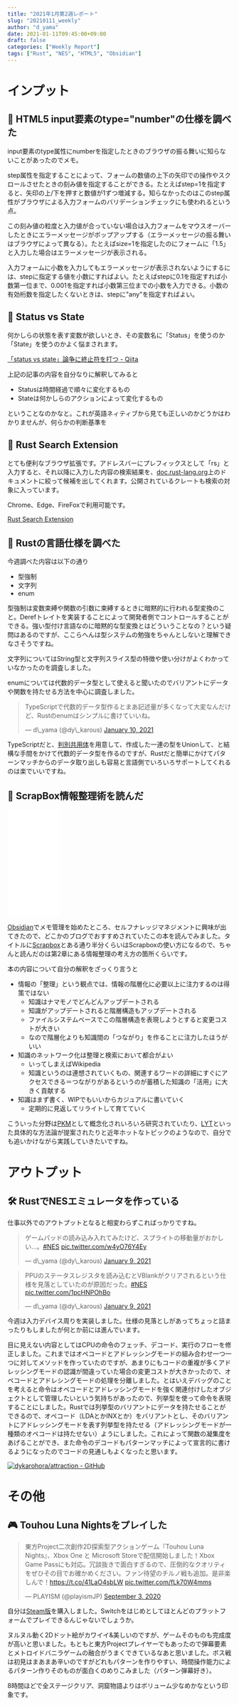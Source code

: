 ```yaml
---
title: "2021年1月第2週レポート"
slug: "20210111_weekly"
author: "d_yama"
date: 2021-01-11T09:45:00+09:00
draft: false
categories: ["Weekly Report"]
tags: ["Rust", "NES", "HTML5", "Obsidian"]
---
```


# インプット

## 📝 HTML5 input要素のtype="number"の仕様を調べた

input要素のtype属性にnumberを指定したときのブラウザの振る舞いに知らないことがあったのでメモ。

step属性を指定することによって、フォームの数値の上下の矢印での操作やスクロールさせたときの刻み値を指定することができる。たとえばstep=1を指定すると、矢印の上/下を押すと数値が1ずつ増減する。知らなかったのはこのstep属性がブラウザによる入力フォームのバリデーションチェックにも使われるという点。

この刻み値の粒度と入力値が合っていない場合は入力フォームをマウスオーバーしたときにエラーメッセージがポップアップする（エラーメッセージの振る舞いはブラウザによって異なる）。たとえばsize=1を指定したのにフォームに「1.5」と入力した場合はエラーメッセージが表示される。

入力フォームに小数を入力してもエラーメッセージが表示されないようにするには、stepに指定する値を小数にすればよい。たとえばstepに0.1を指定すれば小数第一位まで、0.001を指定すれば小数第三位までの小数を入力できる。小数の有効桁数を指定したくないときは、stepに"any"を指定すればよい。

## 📝 Status vs State

何かしらの状態を表す変数が欲しいとき、その変数名に「Status」を使うのか「State」を使うのかよく悩まされます。

[「status vs state」論争に終止符を打つ - Qiita](https://qiita.com/ysn/items/01c1f849d801fab54956)

上記の記事の内容を自分なりに解釈してみると
- Statusは時間経過で順々に変化するもの
- Stateは何かしらのアクションによって変化するもの

ということなのかなと。これが英語ネィティブから見ても正しいのかどうかはわかりませんが、何らかの判断基準を

## 📝 Rust Search Extension

とても便利なブラウザ拡張です。アドレスバーにプレフィックスとして「rs」と入力すると、それ以降に入力した内容の検索結果を、[doc.rust-lang.org](https://doc.rust-lang.org/)上のドキュメントに絞って候補を出してくれます。公開されているクレートも検索の対象に入っています。

Chrome、Edge、FireFoxで利用可能です。

[Rust Search Extension](https://rust.extension.sh/)


## 📝 Rustの言語仕様を調べた

今週調べた内容は以下の通り

- 型強制
- 文字列
- enum

型強制は変数束縛や関数の引数に束縛するときに暗黙的に行われる型変換のこと。Derefトレイトを実装することによって開発者側でコントロールすることができる。強い型付け言語なのに暗黙的な型変換とはどういうことなの？という疑問はあるのですが、ここらへんは型システムの勉強をちゃんとしないと理解できなさそうですね。

文字列についてはString型と文字列スライス型の特徴や使い分けがよくわかっていなかったのを調査しました。

enumについては代数的データ型として使えると聞いたのでバリアントにデータや関数を持たせる方法を中心に調査しました。

<blockquote class="twitter-tweet"><p lang="ja" dir="ltr">TypeScriptで代数的データ型作るとまあ記述量が多くなって大変なんだけど、Rustのenumはシンプルに書けていいね。</p>&mdash; d\_yama (@dy\_karous) <a href="https://twitter.com/dy\_karous/status/1348305120329486337?ref\_src=twsrc%5Etfw">January 10, 2021</a></blockquote> <script async src="https://platform.twitter.com/widgets.js" charset="utf-8"></script>

TypeScriptだと、[判別共用体](http://js.studio-kingdom.com/typescript/handbook/advanced_types#discriminated_unions)を用意して、作成した一連の型をUnionして、と結構な手間をかけて代数的データ型を作るのですが、Rustだと簡単にかけてパターンマッチからのデータ取り出しも容易と言語側でいろいろサポートしてくれるのは楽でいいですね。

## 📝 ScrapBox情報整理術を読んだ

<iframe style="width:120px;height:240px;" marginwidth="0" marginheight="0" scrolling="no" frameborder="0" src="//rcm-fe.amazon-adsystem.com/e/cm?lt1=_blank&bc1=000000&IS2=1&bg1=FFFFFF&fc1=000000&lc1=0000FF&t=7dyama-22&language=ja_JP&o=9&p=8&l=as4&m=amazon&f=ifr&ref=as_ss_li_til&asins=B07GJFBWWZ&linkId=7974e873f4c8f2c6777b554bcf680a1a"></iframe>

[Obsidian](https://obsidian.md)でメモ管理を始めたところ、セルフナレッジマネジメントに興味が出てきたので、どこかのブログでおすすめされていたこの本を読んでみました。タイトルに[Scrapbox](https://scrapbox.io/)とある通り半分くらいはScrapboxの使い方になるので、ちゃんと読んだのは第2章にある情報整理の考え方の箇所くらいです。

本の内容について自分の解釈をざっくり言うと
- 情報の「整理」という観点では、情報の階層化に必要以上に注力するのは得策ではない
	- 知識はナマモノでどんどんアップデートされる
	- 知識がアップデートされると階層構造もアップデートされる
	- ファイルシステムベースでこの階層構造を表現しようとすると変更コストが大きい
	- なので階層化よりも知識間の「つながり」を作ることに注力したほうがいい
- 知識のネットワーク化は整理と検索において都合がよい
	- いってしまえばWikipedia
	- 知識というのは連想されていくもの、関連するワードの詳細にすぐにアクセスできる＝つながりがあるというのが蓄積した知識の「活用」に大きく貢献する
- 知識はまず書く、WIPでもいいからカジュアルに書いていく
	- 定期的に見返してリライトして育てていく

こういった分野は[PKM](https://en.wikipedia.org/wiki/Personal_knowledge_management)として概念化されいろいろ研究されていたり、[LYT](https://publish.obsidian.md/lyt-kit/_START+HERE)といった具体的な方法論が提案されたりと近年ホットなトピックのようなので、自分でも追いかけながら実践していきたいですね。


# アウトプット

## 🛠️ RustでNESエミュレータを作っている

仕事以外でのアウトプットとなると相変わらずこればっかりですね。

<blockquote class="twitter-tweet"><p lang="ja" dir="ltr">ゲームパッドの読み込み入れてみたけど、スプライトの移動量がおかしい…。<a href="https://twitter.com/hashtag/NES?src=hash&amp;ref\_src=twsrc%5Etfw">#NES</a> <a href="https://t.co/w4yO76Y4Ey">pic.twitter.com/w4yO76Y4Ey</a></p>&mdash; d\_yama (@dy\_karous) <a href="https://twitter.com/dy\_karous/status/1347876200807452678?ref\_src=twsrc%5Etfw">January 9, 2021</a></blockquote> <script async src="https://platform.twitter.com/widgets.js" charset="utf-8"></script>

<blockquote class="twitter-tweet"><p lang="ja" dir="ltr">PPUのステータスレジスタを読み込むとVBlankがクリアされるという仕様を見落としていたのが原因だった。<a href="https://twitter.com/hashtag/NES?src=hash&amp;ref\_src=twsrc%5Etfw">#NES</a> <a href="https://t.co/1pcHNPOhBo">pic.twitter.com/1pcHNPOhBo</a></p>&mdash; d\_yama (@dy\_karous) <a href="https://twitter.com/dy\_karous/status/1347903276834934786?ref\_src=twsrc%5Etfw">January 9, 2021</a></blockquote> <script async src="https://platform.twitter.com/widgets.js" charset="utf-8"></script>

今週は入力デバイス周りを実装しました。仕様の見落としがあってちょっと詰まったりもしましたが何とか前には進んでいます。

目に見えない内容としてはCPUの命令のフェッチ、デコード、実行のフローを修正しました。これまではオペコードとアドレッシングモードの組み合わせ一つ一つに対してメソッドを作っていたのですが、あまりにもコードの重複が多くアドレッシングモードの認識が間違っていた場合の変更コストが大きかったので、オペコードとアドレシングモードの処理を分離しました。とはいえデバッグのことを考えると命令はオペコードとアドレッシングモードを強く関連付けしたオブジェクトとして管理したいという気持ちがあったので、列挙型を使って命令を表現することにしました。Rustでは列挙型のバリアントにデータを持たせることができるので、オペコード（LDAとかINXとか）をバリアントとし、そのバリアントにアドレッシングモードを表す列挙型を持たせる（アドレッシングモードが一種類のオペコードは持たせない）ようにしました。これによって関数の凝集度をあげることができ、また命令のデコードもパターンマッチによって宣言的に書けるようになったのでコードの見通しもよくなったと思います。

[![dykarohora/attraction - GitHub](https://gh-card.dev/repos/dykarohora/attraction.svg)](https://github.com/dykarohora/attraction)


# その他

## 🎮 Touhou Luna Nightsをプレイした

<blockquote class="twitter-tweet"><p lang="ja" dir="ltr">東方Project二次創作2D探索型アクションゲーム『Touhou Luna Nights』、Xbox One と Microsoft Storeで配信開始しました！Xbox Game Passにも対応。冗談抜きで面白すぎるので、圧倒的なクオリティをぜひその目でお確かめください。ファン待望のチルノ戦も追加。是非楽しんで！<a href="https://t.co/41LaO4sbLW">https://t.co/41LaO4sbLW</a> <a href="https://t.co/fLk70W4mms">pic.twitter.com/fLk70W4mms</a></p>&mdash; PLAYISM (@playismJP) <a href="https://twitter.com/playismJP/status/1301331818126295040?ref\_src=twsrc%5Etfw">September 3, 2020</a></blockquote> <script async src="https://platform.twitter.com/widgets.js" charset="utf-8"></script>

自分は[Steam版](https://store.steampowered.com/app/851100/Touhou_Luna_Nights/?l=japanese)を購入しました。Switchをはじめとしてほとんどのプラットフォームでプレイできるんじゃないでしょうか。

ヌルヌル動く2Dドット絵がカワイイ&美しいのですが、ゲームそのものも完成度が高いと思いました。もともと東方Projectプレイヤーでもあったので弾幕要素とメトロイドバニラゲームの融合がうまくできているなあと思いました。ボス戦は初見はまあまあ辛いのですがどれもパターンを作りやすい、時間操作能力によるパターン作りそのものが面白くのめりこみました（パターン弾幕好き）。

8時間ほどで全ステージクリア、洞窟物語よりはボリューム少なめかなという印象です。